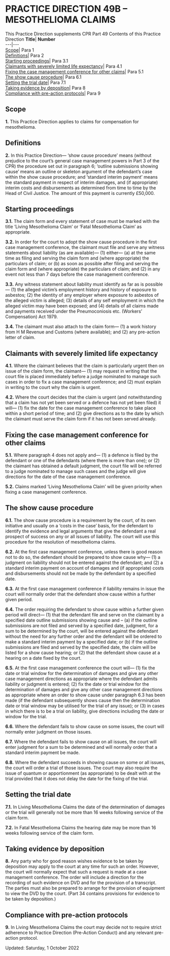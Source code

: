# PRACTICE DIRECTION 49B – MESOTHELIOMA CLAIMS
This Practice Direction supplements CPR Part 49
Contents of this Practice Direction
**Title**| **Number**  
---|---  
[Scope](https://www.justice.gov.uk/courts/procedure-rules/civil/rules/part49/pd_part49b#1)| Para 1  
[Definitions](https://www.justice.gov.uk/courts/procedure-rules/civil/rules/part49/pd_part49b#2)| Para 2  
[Starting proceedings](https://www.justice.gov.uk/courts/procedure-rules/civil/rules/part49/pd_part49b#3)| Para 3.1  
[Claimants with severely limited life expectancy](https://www.justice.gov.uk/courts/procedure-rules/civil/rules/part49/pd_part49b#4)| Para 4.1  
[Fixing the case management conference for other claims](https://www.justice.gov.uk/courts/procedure-rules/civil/rules/part49/pd_part49b#5)| Para 5.1  
[The show cause procedure](https://www.justice.gov.uk/courts/procedure-rules/civil/rules/part49/pd_part49b#6)| Para 6.1  
[Setting the trial date](https://www.justice.gov.uk/courts/procedure-rules/civil/rules/part49/pd_part49b#7)| Para 7.1  
[Taking evidence by deposition](https://www.justice.gov.uk/courts/procedure-rules/civil/rules/part49/pd_part49b#8)| Para 8  
[Compliance with pre-action protocols](https://www.justice.gov.uk/courts/procedure-rules/civil/rules/part49/pd_part49b#9)| Para 9  
## Scope

**1.** This Practice Direction applies to claims for compensation for mesothelioma.
## Definitions

**2.** In this Practice Direction— ‘show cause procedure’ means (without prejudice to the court’s general case management powers in Part 3 of the CPR) the procedure set out in paragraph 6; ‘outline submissions showing cause’ means an outline or skeleton argument of the defendant’s case within the show cause procedure; and ‘standard interim payment’ means the standard payment in respect of interim damages, and (if appropriate) interim costs and disbursements as determined from time to time by the Head of Civil Justice. The amount of this payment is currently £50,000.
## Starting proceedings

**3.1.** The claim form and every statement of case must be marked with the title ‘Living Mesothelioma Claim’ or ‘Fatal Mesothelioma Claim’ as appropriate.

**3.2.** In order for the court to adopt the show cause procedure in the first case management conference, the claimant must file and serve any witness statements about liability (as are available)— (1) either— (a) at the same time as filing and serving the claim form and (where appropriate) the particulars of claim; or (b) as soon as possible after filing and serving the claim form and (where appropriate) the particulars of claim; and (2) in any event not less than 7 days before the case management conference.

**3.3.** Any witness statement about liability must identify as far as is possible— (1) the alleged victim’s employment history and history of exposure to asbestos; (2) the identity of any employer where exposure to asbestos of the alleged victim is alleged; (3) details of any self employment in which the alleged victim may have been exposed; and (4) details of all claims made and payments received under the Pneumoconiosis etc. (Workers’ Compensation) Act 1979.

**3.4.** The claimant must also attach to the claim form— (1) a work history from H M Revenue and Customs (where available); and (2) any pre-action letter of claim.
## Claimants with severely limited life expectancy

**4.1.** Where the claimant believes that the claim is particularly urgent then on issue of the claim form, the claimant— (1) may request in writing that the court file is placed immediately before a judge nominated to manage such cases in order to fix a case management conference; and (2) must explain in writing to the court why the claim is urgent.

**4.2.** Where the court decides that the claim is urgent (and notwithstanding that a claim has not yet been served or a defence has not yet been filed) it will— (1) fix the date for the case management conference to take place within a short period of time; and (2) give directions as to the date by which the claimant must serve the claim form if it has not been served already.
## Fixing the case management conference for other claims

**5.1.** Where paragraph 4 does not apply and— (1) a defence is filed by the defendant or one of the defendants (where there is more than one); or (2) the claimant has obtained a default judgment, the court file will be referred to a judge nominated to manage such cases and the judge will give directions for the date of the case management conference.

**5.2.** Claims marked ‘Living Mesothelioma Claim’ will be given priority when fixing a case management conference.
## The show cause procedure

**6.1.** The show cause procedure is a requirement by the court, of its own initiative and usually on a ‘costs in the case’ basis, for the defendant to identify the evidence and legal arguments that give the defendant a real prospect of success on any or all issues of liability. The court will use this procedure for the resolution of mesothelioma claims.

**6.2.** At the first case management conference, unless there is good reason not to do so, the defendant should be prepared to show cause why— (1) a judgment on liability should not be entered against the defendant; and (2) a standard interim payment on account of damages and (if appropriate) costs and disbursements should not be made by the defendant by a specified date.

**6.3.** At the first case management conference if liability remains in issue the court will normally order that the defendant show cause within a further given period.

**6.4.** The order requiring the defendant to show cause within a further given period will direct— (1) that the defendant file and serve on the claimant by a specified date outline submissions showing cause and – (a) if the outline submissions are not filed and served by a specified date, judgment, for a sum to be determined by the court, will be entered against the defendant without the need for any further order and the defendant will be ordered to make a standard interim payment by a specified date; or (b) if the outline submissions are filed and served by the specified date, the claim will be listed for a show cause hearing; or (2) that the defendant show cause at a hearing on a date fixed by the court.

**6.5.** At the first case management conference the court will— (1) fix the date or trial window for the determination of damages and give any other case management directions as appropriate where the defendant admits liability or judgment is entered; (2) fix the date or trial window for the determination of damages and give any other case management directions as appropriate where an order to show cause under paragraph 6.3 has been made (if the defendant subsequently shows cause then the determination date or trial window may be utilised for the trial of any issue); or (3) in cases in which there is to be a trial on liability, give directions including the date or window for the trial.

**6.6.** Where the defendant fails to show cause on some issues, the court will normally enter judgment on those issues.

**6.7.** Where the defendant fails to show cause on all issues, the court will enter judgment for a sum to be determined and will normally order that a standard interim payment be made.

**6.8.** Where the defendant succeeds in showing cause on some or all issues, the court will order a trial of those issues. The court may also require the issue of quantum or apportionment (as appropriate) to be dealt with at the trial provided that it does not delay the date for the fixing of the trial.
## Setting the trial date

**7.1.** In Living Mesothelioma Claims the date of the determination of damages or the trial will generally not be more than 16 weeks following service of the claim form.

**7.2.** In Fatal Mesothelioma Claims the hearing date may be more than 16 weeks following service of the claim form.
## Taking evidence by deposition

**8.** Any party who for good reason wishes evidence to be taken by deposition may apply to the court at any time for such an order. However, the court will normally expect that such a request is made at a case management conference. The order will include a direction for the recording of such evidence on DVD and for the provision of a transcript. The parties must also be prepared to arrange for the provision of equipment to view the DVD by the court. (Part 34 contains provisions for evidence to be taken by deposition.)
## Compliance with pre-action protocols

**9.** In Living Mesothelioma Claims the court may decide not to require strict adherence to Practice Direction (Pre-Action Conduct) and any relevant pre-action protocol.

Updated: Saturday, 1 October 2022
